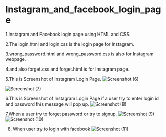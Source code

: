 # Instagram_and_facebook_login_page

1.Instagram and Facebook login page using HTML and CSS.

2.The login.html and login.css is the login page for Instagram.

3.wrong_password.html and wrong_password.css is also for Instagram webpage.

4.and also forget.css and forget.html is for Instagram page.

5.This is Screenshot of Instagram Login Page.
![Screenshot (6)](https://user-images.githubusercontent.com/112002659/209445571-80832943-a49c-4891-a9bf-eb6ced619dec.png)

![Screenshot (7)](https://user-images.githubusercontent.com/112002659/209445575-07e7d74a-c899-48f5-9a7e-5842759e5a75.png)

6.This is Screenshot of Instagram Login Page if a user try to enter login id and password this message will pop up.
![Screenshot (8)](https://user-images.githubusercontent.com/112002659/209445580-0745ee30-6293-438f-8865-4c9e69dff427.png)

7.When a user try to forget password or try to signup.
![Screenshot (9)](https://user-images.githubusercontent.com/112002659/209445652-7d4a5a5d-fa24-4e41-a0ff-30217f7a5b91.png)
![Screenshot (10)](https://user-images.githubusercontent.com/112002659/209445665-ef8cc946-0f21-4335-914f-c9fa65bf9720.png)

8. When user try to login with facebook
![Screenshot (11)](https://user-images.githubusercontent.com/112002659/209445670-e63aa4dd-e135-44c7-8a52-8ca5f62d834e.png)
